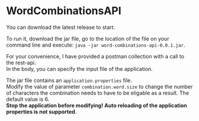 # WordCombinationsAPI

You can download the latest release to start.

To run it, download the jar file, go to the location of the file on your command line and execute: `java -jar word-combinations-api-0.0.1.jar`.

For your convenience, I have provided a postman collection with a call to the rest-api.<br>
In the body, you can specify the input file of the application.

The jar file contains an `application.properties` file.<br>
Modify the value of parameter `combination.word.size` to change the number of characters the combination needs to have to be eligable as a result. The default value is 6.<br>
**Stop the application before modifying! Auto reloading of the application properties is not supported.**
